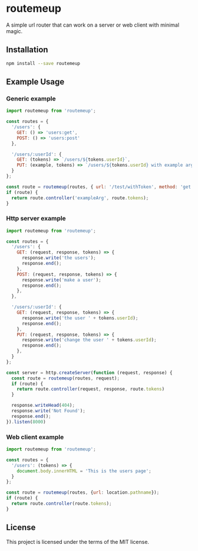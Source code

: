 # routemeup

A simple url router that can work on a server or web client with minimal magic.

## Installation
```bash
npm install --save routemeup
```

## Example Usage
### Generic example
```javascript
import routemeup from 'routemeup';

const routes = {
  '/users': {
    GET: () => 'users:get',
    POST: () => 'users:post'
  },

  '/users/:userId': {
    GET: (tokens) => `/users/${tokens.userId}`,
    PUT: (example, tokens) => `/users/${tokens.userId} with example argument ${example}`,
  }
};

const route = routemeup(routes, { url: '/test/withToken', method: 'get' });
if (route) {
  return route.controller('exampleArg', route.tokens);
}
```

### Http server example
```javascript
import routemeup from 'routemeup';

const routes = {
  '/users': {
    GET: (request, response, tokens) => {
      response.write('the users');
      response.end();
    },
    POST: (request, response, tokens) => {
      response.write('make a user');
      response.end();
    },
  },

  '/users/:userId': {
    GET: (request, response, tokens) => {
      response.write('the user ' + tokens.userId);
      response.end();
    },
    PUT: (request, response, tokens) => {
      response.write('change the user ' + tokens.userId);
      response.end();
    },
  }
};

const server = http.createServer(function (request, response) {
  const route = routemeup(routes, request);
  if (route) {
    return route.controller(request, response, route.tokens)
  }

  response.writeHead(404);
  response.write('Not Found');
  response.end();
}).listen(8000)
```

### Web client example
```javascript
import routemeup from 'routemeup';

const routes = {
  '/users': (tokens) => {
    document.body.innerHTML = 'This is the users page';
  }
};

const route = routemeup(routes, {url: location.pathname});
if (route) {
  return route.controller(route.tokens);
}
```

## License
This project is licensed under the terms of the MIT license.
